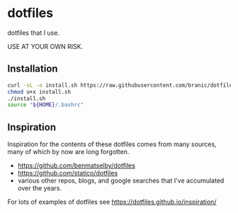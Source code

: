 # dotfiles

dotfiles that I use.

USE AT YOUR OWN RISK.

## Installation

```bash
curl -sL -o install.sh https://raw.githubusercontent.com/branic/dotfiles/main/install.sh
chmod u+x install.sh
./install.sh
source "${HOME}/.bashrc"
```

## Inspiration

Inspiration for the contents of these dotfiles comes from many sources, many of which by now are long forgotten.

- <https://github.com/benmatselby/dotfiles>
- <https://github.com/statico/dotfiles>
- various other repos, blogs, and google searches that I've accumulated over the years.

For lots of examples of dotfiles see <https://dotfiles.github.io/inspiration/>
